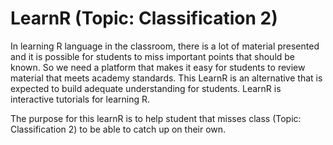 # LearnR (Topic: Classification 2)

In learning R language in the classroom, there is a lot of material presented and it is possible for students to miss important points that should be known. So we need a platform that makes it easy for students to review material that meets academy standards. This LearnR is an alternative that is expected to build adequate understanding for students. LearnR is interactive tutorials for learning R.

The purpose for this learnR is to help student that misses class (Topic: Classification 2) to be able to catch up on their own.
